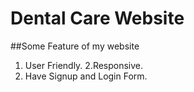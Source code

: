 # Dental Care Website



##Some Feature of my website

1. User Friendly.
2.Responsive.
3. Have Signup and Login Form.

